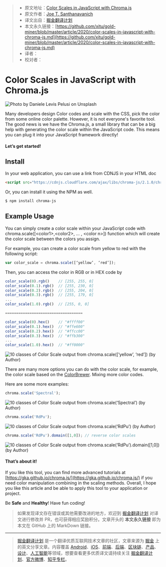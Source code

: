 > * 原文地址：[Color Scales in JavaScript with Chroma.js](https://levelup.gitconnected.com/color-scales-in-javascript-with-chroma-js-b9f59d2a68d7)
> * 原文作者：[Joe T. Santhanavanich](https://medium.com/@joets)
> * 译文出自：[掘金翻译计划](https://github.com/xitu/gold-miner)
> * 本文永久链接：[https://github.com/xitu/gold-miner/blob/master/article/2020/color-scales-in-javascript-with-chroma-js.md](https://github.com/xitu/gold-miner/blob/master/article/2020/color-scales-in-javascript-with-chroma-js.md)
> * 译者：
> * 校对者：

# Color Scales in JavaScript with Chroma.js

![Photo by [Daniele Levis Pelusi](https://unsplash.com/@yogidan2012?utm_source=medium&utm_medium=referral) on [Unsplash](https://unsplash.com?utm_source=medium&utm_medium=referral)](https://cdn-images-1.medium.com/max/10806/0*8vuqBAz5TLSVD38h)

Many developers design Color codes and scale with the CSS, pick the color from some online color palette. However, it is not everyone's favorite tool. The good news is we have the Chroma.js, a small library that can be a big help with generating the color scale within the JavaScript code. This means you can plug it into your JavaScript framework directly!

#### Let’s get started!

## Install

In your web application, you can use a link from CDNJS in your HTML doc

```html
<script src="https://cdnjs.cloudflare.com/ajax/libs/chroma-js/2.1.0/chroma.min.js" integrity="sha512-yocoLferfPbcwpCMr8v/B0AB4SWpJlouBwgE0D3ZHaiP1nuu5djZclFEIj9znuqghaZ3tdCMRrreLoM8km+jIQ==" crossorigin="anonymous"></script>
```

Or, you can install it using the NPM as well.

```bash
$ npm install chroma-js
```

## Example Usage

You can simply create a color scale within your JavaScript code with chroma.scale([\<color1>,\<color2>, ... , \<color n>]) function which will create the color scale between the colors you assign.

For example, you can create a color scale from yellow to red with the following script:

```js
var color_scale = chroma.scale([‘yellow’, ‘red’]);
```

Then, you can access the color in RGB or in HEX code by

```js
color_scale(0).rgb()    // [255, 255, 0]
color_scale(0.1).rgb()  // [255, 230, 0]
color_scale(0.2).rgb()  // [255, 204, 0]
color_scale(0.3).rgb()  // [255, 179, 0]
...
color_scale(1.0).rgb()  // [255, 0, 0]

===================================

color_scale(0).hex()    // "#ffff00"
color_scale(0.1).hex()  // "#ffe600"
color_scale(0.2).hex()  // "#ffcc00"
color_scale(0.3).hex()  // "#ffb300"
...
color_scale(1.0).hex()  // "#ff0000"
```

![**10 classes of Color Scale output from chroma.scale([‘yellow’, ‘red’])** (by Author)](https://cdn-images-1.medium.com/max/2112/1*RJ74UXMa6nqmEUyGIZI4Pg.png)

There are many more options you can do with the color scale, for example, the color scale based on the [ColorBrewer](https://colorbrewer2.org/#type=sequential&scheme=BuGn&n=3). Mixing more color codes.

Here are some more examples:

```js
chroma.scale('Spectral');
```

![**10 classes of Color Scale output from chroma.scale(‘Spectral’)** (by Author)](https://cdn-images-1.medium.com/max/2000/1*PpS1nMb_piYOuk4ENWWBWA.png)

```js
chroma.scale('RdPu');
```

![**10 classes of Color Scale output from chroma.scale(‘RdPu’)** (by Author)](https://cdn-images-1.medium.com/max/2116/1*11Y1xrUSthjj1yNvMMJyzA.png)

```js
chroma.scale('RdPu').domain([1,0]); // reverse color scales
```

![**10 classes of Color Scale output from chroma.scale(‘RdPu’).domain([1,0])** (by Author)](https://cdn-images-1.medium.com/max/2118/1*zqTLSKzHFpZ4VhYBhW7s4w.png)

#### That’s about it!

If you like this tool, you can find more advanced tutorials at [https://gka.github.io/chroma.js/](https://gka.github.io/chroma.js/) if you need color manipulation combining in the scaling methods. Overall, I hope you like this article and be able to apply this tool to your application or project.

Be **Safe** and **Healthy**! Have fun coding!

> 如果发现译文存在错误或其他需要改进的地方，欢迎到 [掘金翻译计划](https://github.com/xitu/gold-miner) 对译文进行修改并 PR，也可获得相应奖励积分。文章开头的 **本文永久链接** 即为本文在 GitHub 上的 MarkDown 链接。

---

> [掘金翻译计划](https://github.com/xitu/gold-miner) 是一个翻译优质互联网技术文章的社区，文章来源为 [掘金](https://juejin.im) 上的英文分享文章。内容覆盖 [Android](https://github.com/xitu/gold-miner#android)、[iOS](https://github.com/xitu/gold-miner#ios)、[前端](https://github.com/xitu/gold-miner#前端)、[后端](https://github.com/xitu/gold-miner#后端)、[区块链](https://github.com/xitu/gold-miner#区块链)、[产品](https://github.com/xitu/gold-miner#产品)、[设计](https://github.com/xitu/gold-miner#设计)、[人工智能](https://github.com/xitu/gold-miner#人工智能)等领域，想要查看更多优质译文请持续关注 [掘金翻译计划](https://github.com/xitu/gold-miner)、[官方微博](http://weibo.com/juejinfanyi)、[知乎专栏](https://zhuanlan.zhihu.com/juejinfanyi)。
